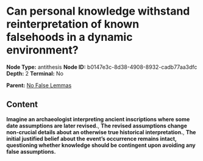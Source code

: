 # Can personal knowledge withstand reinterpretation of known falsehoods in a dynamic environment?

**Node Type:** antithesis
**Node ID:** b0147e3c-8d38-4908-8932-cadb77aa3dfc
**Depth:** 2
**Terminal:** No

**Parent:** [No False Lemmas](no-false-lemmas.md)

## Content

**Imagine an archaeologist interpreting ancient inscriptions where some date assumptions are later revised.**, **The revised assumptions change non-crucial details about an otherwise true historical interpretation.**, **The initial justified belief about the event’s occurrence remains intact, questioning whether knowledge should be contingent upon avoiding any false assumptions.**

